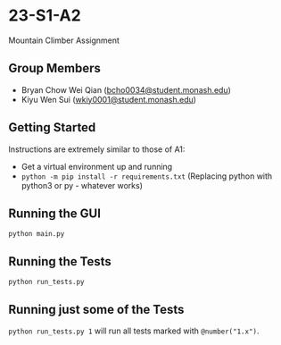 # 23-S1-A2
Mountain Climber Assignment

## Group Members
- Bryan Chow Wei Qian (bcho0034@student.monash.edu)
- Kiyu Wen Sui (wkiy0001@student.monash.edu)

## Getting Started

Instructions are extremely similar to those of A1:

* Get a virtual environment up and running
* `python -m pip install -r requirements.txt` (Replacing python with python3 or py - whatever works)

## Running the GUI

`python main.py`

## Running the Tests

`python run_tests.py`

## Running just some of the Tests

`python run_tests.py 1` will run all tests marked with `@number("1.x")`.
